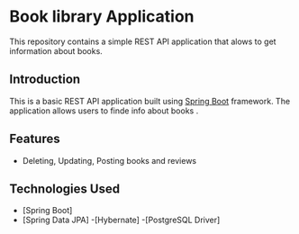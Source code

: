 # Book library Application

This repository contains a simple REST API application that alows to get information about books.

## Introduction

This is a basic REST API application built using [Spring Boot](https://spring.io/projects/spring-boot) framework. The application allows users to finde info about books .

## Features

- Deleting, Updating, Posting books and reviews

## Technologies Used

- [Spring Boot]
- [Spring Data JPA]
-[Hybernate]
-[PostgreSQL Driver]
